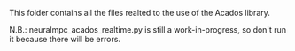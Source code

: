 This folder contains all the files realted to the use of the Acados library.

N.B.: neuralmpc_acados_realtime.py is still a work-in-progress, so don't run it because there will be errors.
